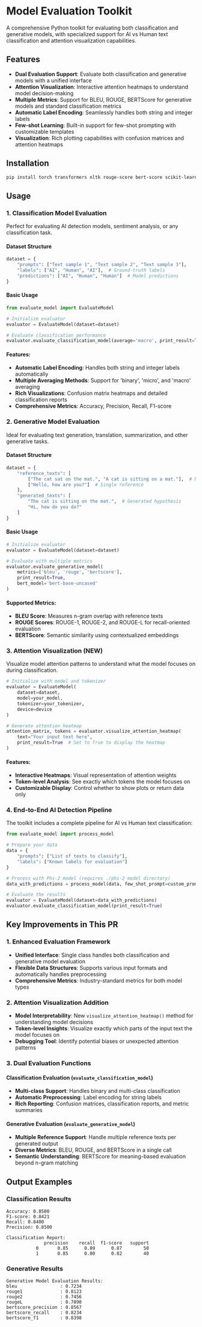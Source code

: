 # Model Evaluation Toolkit

A comprehensive Python toolkit for evaluating both classification and generative models, with specialized support for AI vs Human text classification and attention visualization capabilities.

## Features

- **Dual Evaluation Support**: Evaluate both classification and generative models with a unified interface
- **Attention Visualization**: Interactive attention heatmaps to understand model decision-making
- **Multiple Metrics**: Support for BLEU, ROUGE, BERTScore for generative models and standard classification metrics
- **Automatic Label Encoding**: Seamlessly handles both string and integer labels
- **Few-shot Learning**: Built-in support for few-shot prompting with customizable templates
- **Visualization**: Rich plotting capabilities with confusion matrices and attention heatmaps

## Installation

```bash
pip install torch transformers nltk rouge-score bert-score scikit-learn matplotlib seaborn pandas numpy streamlit
```

## Usage

### 1. Classification Model Evaluation

Perfect for evaluating AI detection models, sentiment analysis, or any classification task.

#### Dataset Structure
```python
dataset = {
    "prompts": ["Text sample 1", "Text sample 2", "Text sample 3"],
    "labels": ["AI", "Human", "AI"],  # Ground-truth labels
    "predictions": ["AI", "Human", "Human"]  # Model predictions
}
```

#### Basic Usage
```python
from evaluate_model import EvaluateModel

# Initialize evaluator
evaluator = EvaluateModel(dataset=dataset)

# Evaluate classification performance
evaluator.evaluate_classification_model(average='macro', print_result=True)
```

#### Features:
- **Automatic Label Encoding**: Handles both string and integer labels automatically
- **Multiple Averaging Methods**: Support for 'binary', 'micro', and 'macro' averaging
- **Rich Visualizations**: Confusion matrix heatmaps and detailed classification reports
- **Comprehensive Metrics**: Accuracy, Precision, Recall, F1-score

### 2. Generative Model Evaluation

Ideal for evaluating text generation, translation, summarization, and other generative tasks.

#### Dataset Structure
```python
dataset = {
    "reference_texts": [
        ["The cat sat on the mat.", "A cat is sitting on a mat."],  # Multiple references
        ["Hello, how are you?"]  # Single reference
    ],
    "generated_texts": [
        "The cat is sitting on the mat.",  # Generated hypothesis
        "Hi, how do you do?"
    ]
}
```

#### Basic Usage
```python
# Initialize evaluator
evaluator = EvaluateModel(dataset=dataset)

# Evaluate with multiple metrics
evaluator.evaluate_generative_model(
    metrics=['bleu', 'rouge', 'bertscore'], 
    print_result=True,
    bert_model='bert-base-uncased'
)
```

#### Supported Metrics:
- **BLEU Score**: Measures n-gram overlap with reference texts
- **ROUGE Scores**: ROUGE-1, ROUGE-2, and ROUGE-L for recall-oriented evaluation
- **BERTScore**: Semantic similarity using contextualized embeddings

### 3. Attention Visualization (NEW)

Visualize model attention patterns to understand what the model focuses on during classification.

```python
# Initialize with model and tokenizer
evaluator = EvaluateModel(
    dataset=dataset,
    model=your_model,
    tokenizer=your_tokenizer,
    device=device
)

# Generate attention heatmap
attention_matrix, tokens = evaluator.visualize_attention_heatmap(
    text="Your input text here",
    print_result=True  # Set to True to display the heatmap
)
```

#### Features:
- **Interactive Heatmaps**: Visual representation of attention weights
- **Token-level Analysis**: See exactly which tokens the model focuses on
- **Customizable Display**: Control whether to show plots or return data only

### 4. End-to-End AI Detection Pipeline

The toolkit includes a complete pipeline for AI vs Human text classification:

```python
from evaluate_model import process_model

# Prepare your data
data = {
    "prompts": ["List of texts to classify"],
    "labels": ["Known labels for evaluation"]
}

# Process with Phi-2 model (requires ./phi-2 model directory)
data_with_predictions = process_model(data, few_shot_prompt=custom_prompt)

# Evaluate the results
evaluator = EvaluateModel(dataset=data_with_predictions)
evaluator.evaluate_classification_model(print_result=True)
```

## Key Improvements in This PR

### 1. **Enhanced Evaluation Framework**
- **Unified Interface**: Single class handles both classification and generative model evaluation
- **Flexible Data Structures**: Supports various input formats and automatically handles preprocessing
- **Comprehensive Metrics**: Industry-standard metrics for both model types

### 2. **Attention Visualization Addition**
- **Model Interpretability**: New `visualize_attention_heatmap()` method for understanding model decisions
- **Token-level Insights**: Visualize exactly which parts of the input text the model focuses on
- **Debugging Tool**: Identify potential biases or unexpected attention patterns

### 3. **Dual Evaluation Functions**

#### Classification Evaluation (`evaluate_classification_model`)
- **Multi-class Support**: Handles binary and multi-class classification
- **Automatic Preprocessing**: Label encoding for string labels
- **Rich Reporting**: Confusion matrices, classification reports, and metric summaries

#### Generative Evaluation (`evaluate_generative_model`)
- **Multiple Reference Support**: Handle multiple reference texts per generated output
- **Diverse Metrics**: BLEU, ROUGE, and BERTScore in a single call
- **Semantic Understanding**: BERTScore for meaning-based evaluation beyond n-gram matching

##  Output Examples

### Classification Results
```
Accuracy: 0.8500
F1-score: 0.8421
Recall: 0.8400
Precision: 0.8500

Classification Report:
              precision    recall  f1-score   support
           0       0.85      0.89      0.87        50
           1       0.85      0.80      0.82        40
```

### Generative Results
```
Generative Model Evaluation Results:
bleu                : 0.7234
rouge1              : 0.8123
rouge2              : 0.7456
rougeL              : 0.7890
bertscore_precision : 0.8567
bertscore_recall    : 0.8234
bertscore_f1        : 0.8398
```
